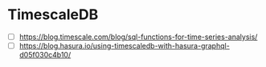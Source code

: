 
# TimescaleDB
- [ ] https://blog.timescale.com/blog/sql-functions-for-time-series-analysis/
- [ ] https://blog.hasura.io/using-timescaledb-with-hasura-graphql-d05f030c4b10/